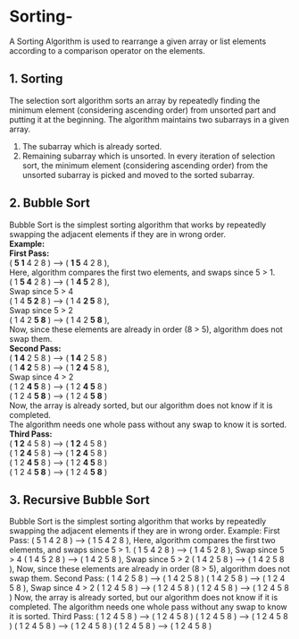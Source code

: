 # Sorting-
A Sorting Algorithm is used to rearrange a given array or list elements according to a comparison operator on the elements.

## 1. Sorting 
The selection sort algorithm sorts an array by repeatedly finding the minimum element (considering ascending order) from unsorted part and putting it at the beginning. The         algorithm maintains two subarrays in a given array.
  1) The subarray which is already sorted. 
  2) Remaining subarray which is unsorted.
  In every iteration of selection sort, the minimum element (considering ascending order) from the unsorted subarray is picked and moved to the sorted subarray. 
## 2. Bubble Sort
Bubble Sort is the simplest sorting algorithm that works by repeatedly swapping the adjacent elements if they are in wrong order.</br>
  **Example:**</br> 
  **First Pass:**</br> 
  ( **5 1** 4 2 8 ) –> ( **1 5** 4 2 8 ),</br> 
  Here, algorithm compares the first two elements, and swaps since 5 > 1.</br> 
  ( 1 **5 4** 2 8 ) –>  ( 1 **4 5** 2 8 ), </br>
  Swap since 5 > 4 </br>
  ( 1 4 **5 2** 8 ) –>  ( 1 4 **2 5** 8 ), </br> 
  Swap since 5 > 2 </br>
  ( 1 4 2 **5 8** ) –> ( 1 4 2 **5 8** ),</br> 
  Now, since these elements are already in order (8 > 5), algorithm does not swap them.</br>
  **Second Pass:** </br>
  ( **1 4** 2 5 8 ) –> ( **1 4** 2 5 8 ) </br>
  ( 1 **4 2** 5 8 ) –> ( 1 **2 4** 5 8 ), </br>
  Swap since 4 > 2 </br>
  ( 1 2 **4 5** 8 ) –> ( 1 2 **4 5** 8 )</br> 
  ( 1 2 4 **5 8** ) –>  ( 1 2 4 **5 8** ) </br>
  Now, the array is already sorted, but our algorithm does not know if it is completed.</br> 
  The algorithm needs one whole pass without any swap to know it is sorted.</br>
  **Third Pass:** </br>
  ( **1 2** 4 5 8 ) –> ( **1 2** 4 5 8 )</br> 
  ( 1 **2 4** 5 8 ) –> ( 1 **2 4** 5 8 ) </br>
  ( 1 2 **4 5** 8 ) –> ( 1 2 **4 5** 8 ) </br>
  ( 1 2 4 **5 8** ) –> ( 1 2 4 **5 8** )</br>
## 3. Recursive Bubble Sort
Bubble Sort is the simplest sorting algorithm that works by repeatedly swapping the adjacent elements if they are in wrong order.
Example: 
First Pass: 
( 5 1 4 2 8 ) –> ( 1 5 4 2 8 ), 
Here, algorithm compares the first two elements, and swaps since 5 > 1. 
( 1 5 4 2 8 ) –> ( 1 4 5 2 8 ), 
Swap since 5 > 4 
( 1 4 5 2 8 ) –> ( 1 4 2 5 8 ), 
Swap since 5 > 2 
( 1 4 2 5 8 ) –> ( 1 4 2 5 8 ), 
Now, since these elements are already in order (8 > 5), algorithm does not swap them.
Second Pass: 
( 1 4 2 5 8 ) –> ( 1 4 2 5 8 ) 
( 1 4 2 5 8 ) –> ( 1 2 4 5 8 ), Swap since 4 > 2 
( 1 2 4 5 8 ) –> ( 1 2 4 5 8 ) 
( 1 2 4 5 8 ) –> ( 1 2 4 5 8 ) 
Now, the array is already sorted, but our algorithm does not know if it is completed. 
The algorithm needs one whole pass without any swap to know it is sorted.
Third Pass: 
( 1 2 4 5 8 ) –> ( 1 2 4 5 8 ) 
( 1 2 4 5 8 ) –> ( 1 2 4 5 8 ) 
( 1 2 4 5 8 ) –> ( 1 2 4 5 8 ) 
( 1 2 4 5 8 ) –> ( 1 2 4 5 8 )
